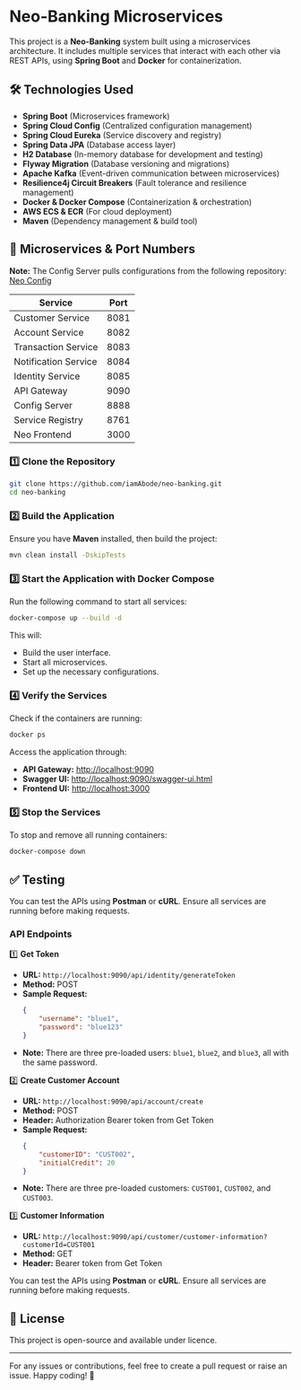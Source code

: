 # Neo-Banking Microservices

This project is a **Neo-Banking** system built using a microservices architecture. It includes multiple services that interact with each other via REST APIs, using **Spring Boot** and **Docker** for containerization.

## 🛠 Technologies Used

- **Spring Boot** (Microservices framework)
- **Spring Cloud Config** (Centralized configuration management)
- **Spring Cloud Eureka** (Service discovery and registry)
- **Spring Data JPA** (Database access layer)
- **H2 Database** (In-memory database for development and testing)
- **Flyway Migration** (Database versioning and migrations)
- **Apache Kafka** (Event-driven communication between microservices)
- **Resilience4j Circuit Breakers** (Fault tolerance and resilience management)
- **Docker & Docker Compose** (Containerization & orchestration)
- **AWS ECS & ECR** (For cloud deployment)
- **Maven** (Dependency management & build tool)

## 📌 Microservices & Port Numbers

**Note:** The Config Server pulls configurations from the following repository: [Neo Config](https://github.com/iamAbode/neo-config.git)

| Service              | Port |
| -------------------- | ---- |
| Customer Service     | 8081 |
| Account Service      | 8082 |
| Transaction Service  | 8083 |
| Notification Service | 8084 |
| Identity Service     | 8085 |
| API Gateway          | 9090 |
| Config Server        | 8888 |
| Service Registry     | 8761 |
| Neo Frontend         | 3000 |## 🚀 Running the Application

### 1️⃣ Clone the Repository
```sh
git clone https://github.com/iamAbode/neo-banking.git
cd neo-banking
```

### 2️⃣ Build the Application
Ensure you have **Maven** installed, then build the project:
```sh
mvn clean install -DskipTests
```

### 3️⃣ Start the Application with Docker Compose
Run the following command to start all services:
```sh
docker-compose up --build -d
```
This will:
- Build the user interface.
- Start all microservices.
- Set up the necessary configurations.

### 4️⃣ Verify the Services
Check if the containers are running:
```sh
docker ps
```
Access the application through:
- **API Gateway:** [http://localhost:9090](http://localhost:9090)
- **Swagger UI:** [http://localhost:9090/swagger-ui.html](http://localhost:9090/swagger-ui.html)
- **Frontend UI:** [http://localhost:3000](http://localhost:3000)

### 5️⃣ Stop the Services
To stop and remove all running containers:
```sh
docker-compose down
```

## ✅ Testing

You can test the APIs using **Postman** or **cURL**. Ensure all services are running before making requests.

### API Endpoints

1️⃣ **Get Token**
- **URL:** `http://localhost:9090/api/identity/generateToken`
- **Method:** POST
- **Sample Request:**
  ```json
  {
      "username": "blue1",
      "password": "blue123"
  }
  ```
- **Note:** There are three pre-loaded users: `blue1`, `blue2`, and `blue3`, all with the same password.

2️⃣ **Create Customer Account**
- **URL:** `http://localhost:9090/api/account/create`
- **Method:** POST
- **Header:** Authorization Bearer token from Get Token
- **Sample Request:**
  ```json
  {
      "customerID": "CUST002",
      "initialCredit": 20
  }
  ```
- **Note:** There are three pre-loaded customers: `CUST001`, `CUST002`, and `CUST003`.

3️⃣ **Customer Information**
- **URL:** `http://localhost:9090/api/customer/customer-information?customerId=CUST001`
- **Method:** GET
- **Header:** Bearer token from Get Token

You can test the APIs using **Postman** or **cURL**. Ensure all services are running before making requests.

## 📜 License

This project is open-source and available under licence.

---

For any issues or contributions, feel free to create a pull request or raise an issue. Happy coding! 🚀

